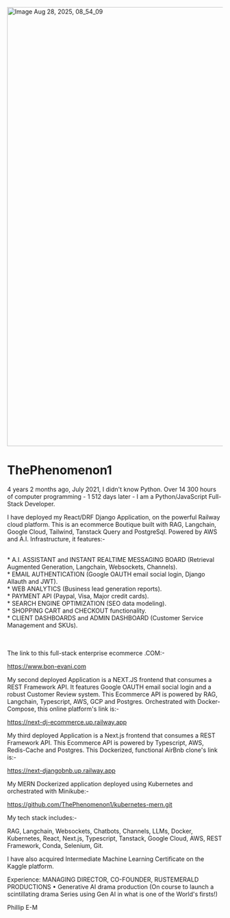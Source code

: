 
<img width="1536" height="1024" alt="Image Aug 28, 2025, 08_54_09" src="https://github.com/user-attachments/assets/2c2ab6d5-1bc4-492c-b325-1811b79f4bb4" />

# ThePhenomenon1

4 years 2 months ago, July 2021, I didn't know Python. Over 14 300 hours of computer programming - 1 512 days later - I am a Python/JavaScript Full-Stack Developer.

I have deployed my React/DRF Django Application, on the powerful Railway cloud platform. 
This is an ecommerce Boutique built with RAG, Langchain, Google Cloud, Tailwind, Tanstack Query and PostgreSql. Powered by AWS and A.I. Infrastructure, it features:-

<br>
* A.I. ASSISTANT and INSTANT REALTIME MESSAGING BOARD (Retrieval Augmented Generation, Langchain, Websockets, Channels).

<br>
* EMAIL AUTHENTICATION (Google OAUTH email social login, Django Allauth and JWT).

<br>
* WEB ANALYTICS (Business lead generation reports).

<br>
* PAYMENT API (Paypal, Visa, Major credit cards).

<br>
* SEARCH ENGINE OPTIMIZATION (SEO data modeling).

<br>
* SHOPPING CART and CHECKOUT functionality.

<br>
* CLIENT DASHBOARDS and ADMIN DASHBOARD (Customer Service Management and SKUs).

\
\
The link to this full-stack enterprise ecommerce .COM:-

https://www.bon-evani.com

My second deployed Application is a NEXT.JS frontend that consumes a REST Framework API.
It features Google OAUTH email social login and a robust Customer Review system.
This Ecommerce API is powered by RAG, Langchain, Typescript, AWS, GCP and Postgres.
Orchestrated with Docker-Compose, this online platform's link is:-

https://next-dj-ecommerce.up.railway.app

My third deployed Application is a Next.js frontend that consumes a REST Framework API. 
This Ecommerce API is powered by Typescript, AWS, Redis-Cache and Postgres.
This Dockerized, functional AirBnb clone's link is:-

https://next-djangobnb.up.railway.app

My MERN Dockerized application deployed using Kubernetes and orchestrated with Minikube:-

https://github.com/ThePhenomenon1/kubernetes-mern.git

My tech stack includes:-

RAG,
Langchain,
Websockets,
Chatbots,
Channels,
LLMs,
Docker,
Kubernetes,
React,
Next.js,
Typescript,
Tanstack,
Google Cloud,
AWS,
REST Framework,
Conda,
Selenium,
Git.

I have also acquired Intermediate Machine Learning Certificate on the Kaggle platform.

Experience: MANAGING DIRECTOR, CO-FOUNDER, RUSTEMERALD PRODUCTIONS
•	Generative AI drama production (On course to launch a scintillating drama Series using Gen AI in what is one of the World's firsts!)


Phillip E-M
